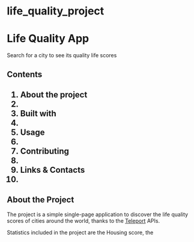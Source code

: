 # life_quality_project

<p align="center">
    <h1>Life Quality App</h1>
    <p>Search for a city to see its quality life scores</p>
</p>

<h2>Contents<h2>
<ol>
    <li href=#about-the-project>About the project<li>
    <li href=#built-with>Built with<li>
    <li href=#usage>Usage<li>
    <li href=#contributing>Contributing<li>
    <li href=#contacts>Links & Contacts<li>
</ol>

## About the Project

The project is a simple single-page application to discover the life quality scores of cities around the world, thanks to the
[Teleport](https://developers.teleport.org/api/) APIs.

Statistics included in the project are the Housing score, the 
